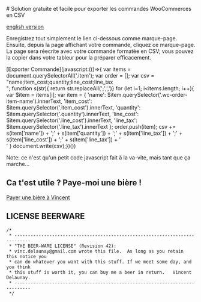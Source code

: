 # Solution gratuite et facile pour exporter les commandes WooCommerces en CSV

[english version](README.md)

Enregistrez tout simplement le lien ci-dessous comme marque-page. Ensuite, depuis la page affichant votre commande, cliquez ce marque-page. La page sera réecrite avec votre commande formatée en CSV; vous pouvez la copier dans votre tableur pour la préparer efficacement.

[Exporter Commande](javascript:(()=>{ var items = document.querySelectorAll('.item'); var order = []; var csv = "name;item_cost;quantity;line_cost;line_tax<br/>"; function s(str){ return str.replaceAll(';',',')} for (let i=1; i<items.length; i++){  var $item = items[i];  var item = {   'name': $item.querySelector('.wc-order-item-name').innerText,   'item_cost': $item.querySelector('.item_cost').innerText,   'quantity': $item.querySelector('.quantity').innerText,   'line_cost': $item.querySelector('.line_cost').innerText,   'line_tax': $item.querySelector('.line_tax').innerText  };  order.push(item);  csv += s(item['name']) + ';' + s(item['quantity']) + ';' + s(item['line_tax']) + ';' + s(item['line_cost']) + ';' + s(item['line_tax']) + '<br/>' } document.write(csv);})())

Note: ce n'est qu'un petit code javascript fait à la va-vite, mais tant que ça marche...


## Ca t'est utile ? Paye-moi une bière !

[Payer une bière à Vincent](https://paypal.me/VincentDelaunay)


## LICENSE BEERWARE

```
/*
 * ----------------------------------------------------------------------------
 * "THE BEER-WARE LICENSE" (Revision 42):
 * vinc.delaunay@gmail.com wrote this file.  As long as you retain this notice you
 * can do whatever you want with this stuff. If we meet some day, and you think
 * this stuff is worth it, you can buy me a beer in return.   Vincent Delaunay.
 * ----------------------------------------------------------------------------
 */
```

